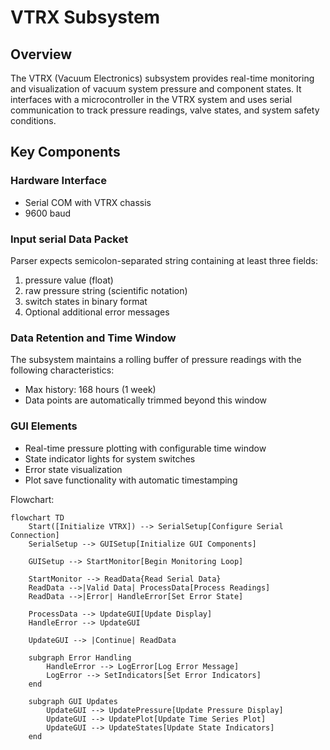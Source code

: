 # VTRX Subsystem

## Overview

The VTRX (Vacuum Electronics) subsystem provides real-time monitoring and visualization of vacuum system pressure and component states. It interfaces with a microcontroller in the VTRX system and uses serial communication to track pressure readings, valve states, and system safety conditions.

## Key Components
### Hardware Interface
- Serial COM with VTRX chassis
- 9600 baud

### Input serial Data Packet
Parser expects semicolon-separated string containing at least three fields:
1. pressure value (float)
2. raw pressure string (scientific notation)
3. switch states in binary format
4. Optional additional error messages

### Data Retention and Time Window
The subsystem maintains a rolling buffer of pressure readings with the following characteristics:
- Max history: 168 hours (1 week)
- Data points are automatically trimmed beyond this window

### GUI Elements
- Real-time pressure plotting with configurable time window
- State indicator lights for system switches
- Error state visualization
- Plot save functionality with automatic timestamping

Flowchart: 
```mermaid
flowchart TD
    Start([Initialize VTRX]) --> SerialSetup[Configure Serial Connection]
    SerialSetup --> GUISetup[Initialize GUI Components]
    
    GUISetup --> StartMonitor[Begin Monitoring Loop]
    
    StartMonitor --> ReadData{Read Serial Data}
    ReadData -->|Valid Data| ProcessData[Process Readings]
    ReadData -->|Error| HandleError[Set Error State]
    
    ProcessData --> UpdateGUI[Update Display]
    HandleError --> UpdateGUI
    
    UpdateGUI --> |Continue| ReadData
    
    subgraph Error Handling
        HandleError --> LogError[Log Error Message]
        LogError --> SetIndicators[Set Error Indicators]
    end
    
    subgraph GUI Updates
        UpdateGUI --> UpdatePressure[Update Pressure Display]
        UpdateGUI --> UpdatePlot[Update Time Series Plot]
        UpdateGUI --> UpdateStates[Update State Indicators]
    end
```